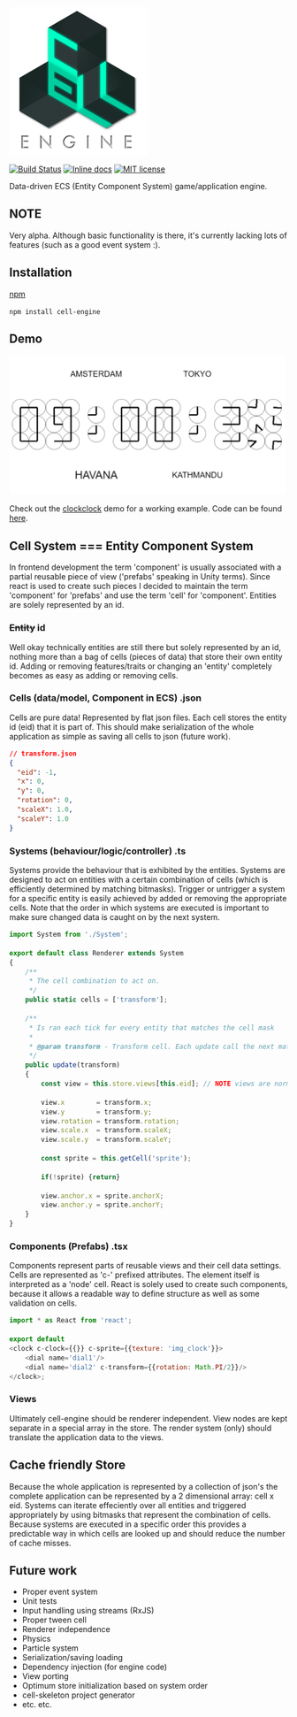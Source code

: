 <img src="https://github.com/unnoon/cell-engine/raw/master/rsc/img/CELL-ENGINE.png" width="250" height="267" />

[![Build Status](https://travis-ci.org/unnoon/cell-engine.svg?branch=dev)](https://travis-ci.org/unnoon/cell-engine?branch=dev)
[![Inline docs](http://inch-ci.org/github/unnoon/cell-engine.svg?branch=dev)](http://inch-ci.org/github/unnoon/cell-engine?branch=dev)
[![MIT license](http://img.shields.io/badge/license-MIT-brightgreen.svg)](http://opensource.org/licenses/MIT)

Data-driven ECS (Entity Component System) game/application engine.

## NOTE

Very alpha. Although basic functionality is there, it's currently lacking lots of features (such as a good event system :). 

## Installation

[npm](https://www.npmjs.com)

`npm install cell-engine`

## Demo

[<img src="https://github.com/unnoon/cell-demos/raw/master/demos/clockclock/rsc/img/clockclock.jpg" width="500" height="252" />](http://grogger.io/portfolio/clockclock/)

Check out the [clockclock](http://grogger.io/portfolio/clockclock/) demo for a working example. Code can be found [here](https://github.com/unnoon/cell-demos).

## Cell System === Entity Component System

In frontend development the term 'component' is usually associated with a partial reusable piece of view ('prefabs' speaking in Unity terms). 
Since react is used to create such pieces I decided to maintain the term 'component' for 'prefabs' and use the term 'cell' for 'component'. 
Entities are solely represented by an id.

### ~~Entity~~ id

Well okay technically entities are still there but solely represented by an id, nothing more than a bag of cells (pieces of data) that store their own entity id. 
Adding or removing features/traits or changing an 'entity' completely becomes as easy as adding or removing cells.  

### Cells (data/model, Component in ECS) .json

Cells are pure data! Represented by flat json files. Each cell stores the entity id (eid) that it is part of.
This should make serialization of the whole application as simple as saving all cells to json (future work). 

```json
// transform.json
{
  "eid": -1,
  "x": 0,
  "y": 0,
  "rotation": 0,
  "scaleX": 1.0,
  "scaleY": 1.0
}
```

### Systems (behaviour/logic/controller) .ts

Systems provide the behaviour that is exhibited by the entities. Systems are designed to act on entities with a certain combination of cells (which is efficiently determined by matching bitmasks).
Trigger or untrigger a system for a specific entity is easily achieved by added or removing the appropriate cells. 
Note that the order in which systems are executed is important to make sure changed data is caught on by the next system.

```js
import System from './System';

export default class Renderer extends System
{
    /**
     * The cell combination to act on.
     */
    public static cells = ['transform'];

    /**
     * Is ran each tick for every entity that matches the cell mask
     * 
     * @param transform - Transform cell. Each update call the next matching entity transform is injected.
     */
    public update(transform)
    {
        const view = this.store.views[this.eid]; // NOTE views are normally not accessed from systems!!

        view.x        = transform.x;
        view.y        = transform.y;
        view.rotation = transform.rotation;
        view.scale.x  = transform.scaleX;
        view.scale.y  = transform.scaleY;

        const sprite = this.getCell('sprite');

        if(!sprite) {return}

        view.anchor.x = sprite.anchorX;
        view.anchor.y = sprite.anchorY;
    }
}
```

### Components (Prefabs) .tsx

Components represent parts of reusable views and their cell data settings. Cells are represented as 'c-' prefixed attributes. The element itself is interpreted as a 'node' cell. 
React is solely used to create such components, because it allows a readable way to define structure as well as some validation on cells. 

```js
import * as React from 'react';

export default
<clock c-clock={{}} c-sprite={{texture: 'img_clock'}}>
    <dial name='dial1'/>
    <dial name='dial2' c-transform={{rotation: Math.PI/2}}/>
</clock>;
```

### Views

Ultimately cell-engine should be renderer independent. View nodes are kept separate in a special array in the store. 
The render system (only) should translate the application data to the views. 

## Cache friendly Store

Because the whole application is represented by a collection of json's the complete application can be represented by a 2 dimensional array: cell x eid.
Systems can iterate effeciently over all entities and triggered appropriately by using bitmasks that represent the combination of cells.
Because systems are executed in a specific order this provides a predictable way in which cells are looked up and should reduce the number of cache misses.  

## Future work

- Proper event system
- Unit tests
- Input handling using streams (RxJS)
- Proper tween cell
- Renderer independence
- Physics
- Particle system
- Serialization/saving loading
- Dependency injection (for engine code)
- View porting
- Optimum store initialization based on system order
- cell-skeleton project generator
- etc. etc.


